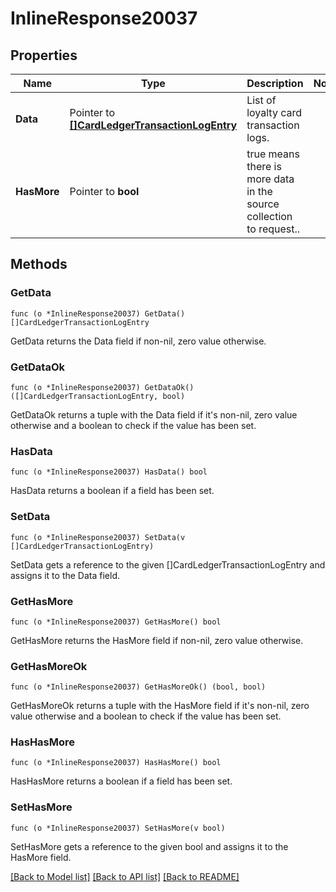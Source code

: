 # InlineResponse20037

## Properties

Name | Type | Description | Notes
------------ | ------------- | ------------- | -------------
**Data** | Pointer to [**[]CardLedgerTransactionLogEntry**](CardLedgerTransactionLogEntry.md) | List of loyalty card transaction logs. | 
**HasMore** | Pointer to **bool** | true means there is more data in the source collection to request.. | 

## Methods

### GetData

`func (o *InlineResponse20037) GetData() []CardLedgerTransactionLogEntry`

GetData returns the Data field if non-nil, zero value otherwise.

### GetDataOk

`func (o *InlineResponse20037) GetDataOk() ([]CardLedgerTransactionLogEntry, bool)`

GetDataOk returns a tuple with the Data field if it's non-nil, zero value otherwise
and a boolean to check if the value has been set.

### HasData

`func (o *InlineResponse20037) HasData() bool`

HasData returns a boolean if a field has been set.

### SetData

`func (o *InlineResponse20037) SetData(v []CardLedgerTransactionLogEntry)`

SetData gets a reference to the given []CardLedgerTransactionLogEntry and assigns it to the Data field.

### GetHasMore

`func (o *InlineResponse20037) GetHasMore() bool`

GetHasMore returns the HasMore field if non-nil, zero value otherwise.

### GetHasMoreOk

`func (o *InlineResponse20037) GetHasMoreOk() (bool, bool)`

GetHasMoreOk returns a tuple with the HasMore field if it's non-nil, zero value otherwise
and a boolean to check if the value has been set.

### HasHasMore

`func (o *InlineResponse20037) HasHasMore() bool`

HasHasMore returns a boolean if a field has been set.

### SetHasMore

`func (o *InlineResponse20037) SetHasMore(v bool)`

SetHasMore gets a reference to the given bool and assigns it to the HasMore field.


[[Back to Model list]](../README.md#documentation-for-models) [[Back to API list]](../README.md#documentation-for-api-endpoints) [[Back to README]](../README.md)


